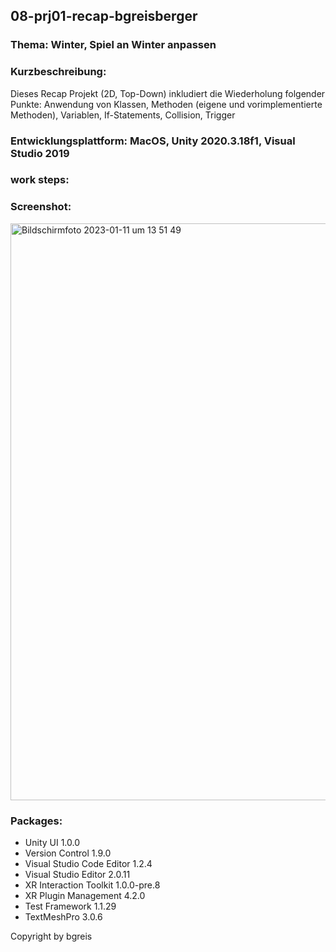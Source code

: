 ## 08-prj01-recap-bgreisberger

### Thema: Winter, Spiel an Winter anpassen

### Kurzbeschreibung: 
Dieses Recap Projekt (2D, Top-Down) inkludiert die Wiederholung folgender Punkte:
Anwendung von Klassen, Methoden (eigene und vorimplementierte Methoden), Variablen, If-Statements,
Collision, Trigger

### Entwicklungsplattform: MacOS, Unity 2020.3.18f1, Visual Studio 2019

### work steps:

### Screenshot:
<img width="923" alt="Bildschirm­foto 2023-01-11 um 13 51 49" src="https://user-images.githubusercontent.com/72389948/211811144-4c462a56-c8c2-4a5a-bf56-c012b34f4b57.png">

### Packages:
  - Unity UI 1.0.0
  - Version Control 1.9.0
  - Visual Studio Code Editor 1.2.4
  - Visual Studio Editor 2.0.11
  - XR Interaction Toolkit 1.0.0-pre.8
  - XR Plugin Management 4.2.0
  - Test Framework 1.1.29
  - TextMeshPro 3.0.6
  
  Copyright by bgreis
